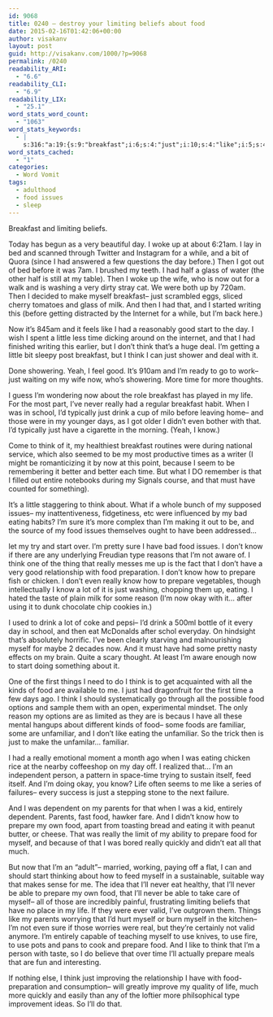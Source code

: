 ```yaml
---
id: 9068
title: 0240 – destroy your limiting beliefs about food
date: 2015-02-16T01:42:06+00:00
author: visakanv
layout: post
guid: http://visakanv.com/1000/?p=9068
permalink: /0240
readability_ARI:
  - "6.6"
readability_CLI:
  - "6.9"
readability_LIX:
  - "25.1"
word_stats_word_count:
  - "1063"
word_stats_keywords:
  - |
    s:316:"a:19:{s:9:"breakfast";i:6;s:4:"just";i:10;s:4:"like";i:5;s:4:"good";i:3;s:5:"start";i:4;s:6:"little";i:3;s:4:"time";i:6;s:5:"think";i:9;s:4:"life";i:4;s:6:"really";i:6;s:5:"drink";i:3;s:4:"know";i:7;s:6:"issues";i:3;s:6:"eating";i:5;s:4:"sure";i:3;s:4:"food";i:12;s:7:"prepare";i:7;s:7:"parents";i:3;s:4:"i'll";i:5;}";
word_stats_cached:
  - "1"
categories:
  - Word Vomit
tags:
  - adulthood
  - food issues
  - sleep
---
```

Breakfast and limiting beliefs.

Today has begun as a very beautiful day. I woke up at about 6:21am. I lay in bed and scanned through Twitter and Instagram for a while, and a bit of Quora (since I had answered a few questions the day before.) Then I got out of bed before it was 7am. I brushed my teeth. I had half a glass of water (the other half is still at my table). Then I woke up the wife, who is now out for a walk and is washing a very dirty stray cat. We were both up by 720am. Then I decided to make myself breakfast– just scrambled eggs, sliced cherry tomatoes and glass of milk. And then I had that, and I started writing this (before getting distracted by the Internet for a while, but I&#8217;m back here.)

Now it&#8217;s 845am and it feels like I had a reasonably good start to the day. I wish I spent a little less time dicking around on the internet, and that I had finished writing this earlier, but I don&#8217;t think that&#8217;s a huge deal. I&#8217;m getting a little bit sleepy post breakfast, but I think I can just shower and deal with it.

Done showering. Yeah, I feel good. It&#8217;s 910am and I&#8217;m ready to go to work– just waiting on my wife now, who&#8217;s showering. More time for more thoughts.

I guess I&#8217;m wondering now about the role breakfast has played in my life. For the most part, I&#8217;ve never really had a regular breakfast habit. When I was in school, I&#8217;d typically just drink a cup of milo before leaving home– and those were in my younger days, as I got older I didn&#8217;t even bother with that. I&#8217;d typically just have a cigarette in the morning. (Yeah, I know.)

Come to think of it, my healthiest breakfast routines were during national service, which also seemed to be my most productive times as a writer (I might be romanticizing it by now at this point, because I seem to be remembering it better and better each time. But what I DO remember is that I filled out entire notebooks during my Signals course, and that must have counted for something).

It&#8217;s a little staggering to think about. What if a whole bunch of my supposed issues– my inattentiveness, fidgetiness, etc were influenced by my bad eating habits? I&#8217;m sure it&#8217;s more complex than I&#8217;m making it out to be, and the source of my food issues themselves ought to have been addressed&#8230;

let my try and start over. I&#8217;m pretty sure I have bad food issues. I don&#8217;t know if there are any underlying Freudian type reasons that I&#8217;m not aware of. I think one of the thing that really messes me up is the fact that I don&#8217;t have a very good relationship with food preparation. I don&#8217;t know how to prepare fish or chicken. I don&#8217;t even really know how to prepare vegetables, though intellectually I know a lot of it is just washing, chopping them up, eating. I hated the taste of plain milk for some reason (I&#8217;m now okay with it&#8230; after using it to dunk chocolate chip cookies in.)

I used to drink a lot of coke and pepsi– I&#8217;d drink a 500ml bottle of it every day in school, and then eat McDonalds after schol everyday. On hindsight that&#8217;s absolutely horrific. I&#8217;ve been clearly starving and malnourishing myself for maybe 2 decades now. And it must have had some pretty nasty effects on my brain. Quite a scary thought. At least I&#8217;m aware enough now to start doing something about it.

One of the first things I need to do I think is to get acquainted with all the kinds of food are available to me. I just had dragonfruit for the first time a few days ago. I think I should systematically go through all the possible food options and sample them with an open, experimental mindset. The only reason my options are as limited as they are is becaus I have all these mental hangups about different kinds of food– some foods are familiar, some are unfamiliar, and I don&#8217;t like eating the unfamiliar. So the trick then is just to make the unfamilar&#8230; familiar.

I had a really emotional moment a month ago when I was eating chicken rice at the nearby coffeeshop on my day off. I realized that&#8230; I&#8217;m an independent person, a pattern in space-time trying to sustain itself, feed itself. And I&#8217;m doing okay, you know? Life often seems to me like a series of failures– every success is just a stepping stone to the next failure.

And I was dependent on my parents for that when I was a kid, entirely dependent. Parents, fast food, hawker fare. And I didn&#8217;t know how to prepare my own food, apart from toasting bread and eating it with peanut butter, or cheese. That was really the limit of my ability to prepare food for myself, and because of that I was bored really quickly and didn&#8217;t eat all that much.

But now that I&#8217;m an &#8220;adult&#8221;– married, working, paying off a flat, I can and should start thinking about how to feed myself in a sustainable, suitable way that makes sense for me. The idea that I&#8217;ll never eat healthy, that I&#8217;ll never be able to prepare my own food, that I&#8217;ll never be able to take care of myself– all of those are incredibly painful, frustrating limiting beliefs that have no place in my life. If they were ever valid, I&#8217;ve outgrown them. Things like my parents worrying that I&#8217;d hurt myself or burn myself in the kitchen– I&#8217;m not even sure if those worries were real, but they&#8217;re certainly not valid anymore. I&#8217;m entirely capable of teaching myself to use knives, to use fire, to use pots and pans to cook and prepare food. And I like to think that I&#8217;m a person with taste, so I do believe that over time I&#8217;ll actually prepare meals that are fun and interesting.

If nothing else, I think just improving the relationship I have with food- preparation and consumption– will greatly improve my quality of life, much more quickly and easily than any of the loftier more philsophical type improvement ideas. So I&#8217;ll do that.